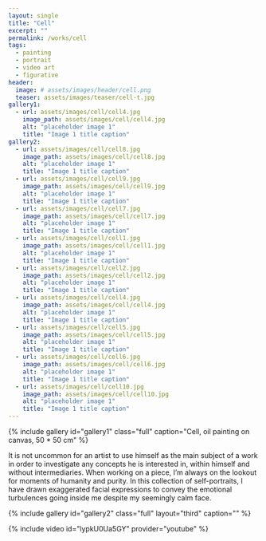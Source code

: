 ```yaml
---
layout: single
title: "Cell"
excerpt: ""
permalink: /works/cell
tags:
  - painting
  - portrait
  - video art
  - figurative
header:
  image: # assets/images/header/cell.png
  teaser: assets/images/teaser/cell-t.jpg
gallery1:
  - url: assets/images/cell/cell4.jpg
    image_path: assets/images/cell/cell4.jpg
    alt: "placeholder image 1"
    title: "Image 1 title caption"
gallery2:
  - url: assets/images/cell/cell8.jpg
    image_path: assets/images/cell/cell8.jpg
    alt: "placeholder image 1"
    title: "Image 1 title caption"
  - url: assets/images/cell/cell9.jpg
    image_path: assets/images/cell/cell9.jpg
    alt: "placeholder image 1"
    title: "Image 1 title caption"
  - url: assets/images/cell/cell7.jpg
    image_path: assets/images/cell/cell7.jpg
    alt: "placeholder image 1"
    title: "Image 1 title caption"
  - url: assets/images/cell/cell1.jpg
    image_path: assets/images/cell/cell1.jpg
    alt: "placeholder image 1"
    title: "Image 1 title caption"
  - url: assets/images/cell/cell2.jpg
    image_path: assets/images/cell/cell2.jpg
    alt: "placeholder image 1"
    title: "Image 1 title caption"
  - url: assets/images/cell/cell4.jpg
    image_path: assets/images/cell/cell4.jpg
    alt: "placeholder image 1"
    title: "Image 1 title caption"
  - url: assets/images/cell/cell5.jpg
    image_path: assets/images/cell/cell5.jpg
    alt: "placeholder image 1"
    title: "Image 1 title caption"
  - url: assets/images/cell/cell6.jpg
    image_path: assets/images/cell/cell6.jpg
    alt: "placeholder image 1"
    title: "Image 1 title caption"
  - url: assets/images/cell/cell10.jpg
    image_path: assets/images/cell/cell10.jpg
    alt: "placeholder image 1"
    title: "Image 1 title caption"
---
```


{% include gallery id="gallery1" class="full" caption="Cell, oil painting on canvas, 50 * 50 cm" %}

It is not uncommon for an artist to use himself as the main subject of a work in order to investigate any concepts he is interested in, within himself and without intermediaries. When working on a piece, I’m always on the lookout for moments of humanity and purity. In this collection of self-portraits, I have drawn exaggerated facial expressions to convey the emotional turbulences going inside me despite my seemingly calm face.

{% include gallery id="gallery2" class="full" layout="third" caption="" %}

{% include video id="lypkU0Ua5GY" provider="youtube" %}
